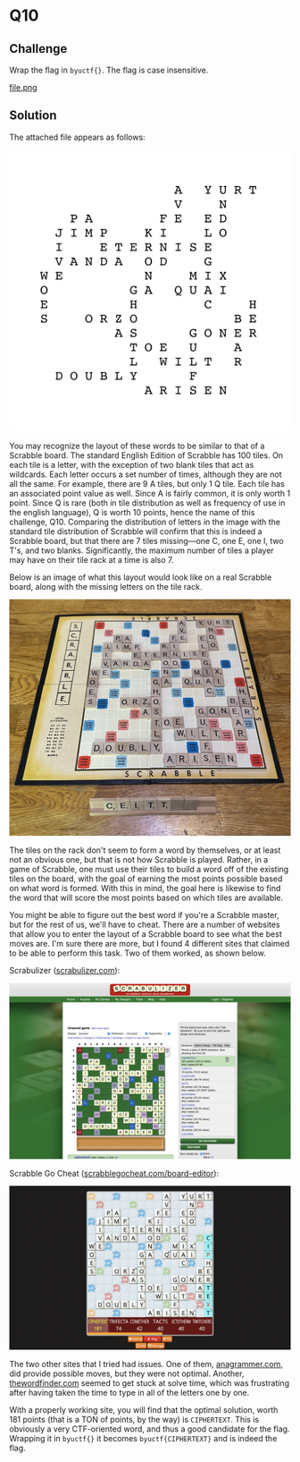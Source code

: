 # Q10

## Challenge

Wrap the flag in `byuctf{}`. The flag is case insensitive.

[file.png](./file.png)

## Solution

The attached file appears as follows:

![](./file.png)

You may recognize the layout of these words to be similar to that of a Scrabble board.  The standard English Edition of Scrabble has 100 tiles. On each tile is a letter, with the exception of two blank tiles that act as wildcards.  Each letter occurs a set number of times, although they are not all the same.  For example, there are 9 A tiles, but only 1 Q tile.  Each tile has an associated point value as well.  Since A is fairly common, it is only worth 1 point.  Since Q is rare (both in tile distribution as well as frequency of use in the english language), Q is worth 10 points, hence the name of this challenge, Q10.  Comparing the distribution of letters in the image with the standard tile distribution of Scrabble will confirm that this is indeed a Scrabble board, but that there are 7 tiles missing—one C, one E, one I, two T's, and two blanks.  Significantly, the maximum number of tiles a player may have on their tile rack at a time is also 7.

Below is an image of what this layout would look like on a real Scrabble board, along with the missing letters on the tile rack.

![](./img/realboard.jpg)

The tiles on the rack don't seem to form a word by themselves, or at least not an obvious one, but that is not how Scrabble is played.  Rather, in a game of Scrabble, one must use their tiles to build a word off of the existing tiles on the board, with the goal of earning the most points possible based on what word is formed.  With this in mind, the goal here is likewise to find the word that will score the most points based on which tiles are available.

You might be able to figure out the best word if you're a Scrabble master, but for the rest of us, we'll have to cheat.  There are a number of websites that allow you to enter the layout of a Scrabble board to see what the best moves are.  I'm sure there are more, but I found 4 different sites that claimed to be able to perform this task.  Two of them worked, as shown below.

Scrabulizer ([scrabulizer.com](https://www.scrabulizer.com)):

![](./img/scrabulizer.png)

Scrabble Go Cheat ([scrabblegocheat.com/board-editor](https://www.scrabblegocheat.com/board-editor)):

![](./img/scrabblegocheat.png)

The two other sites that I tried had issues.  One of them, [anagrammer.com](https://www.anagrammer.com/scrabble-board-solver/), did provide possible moves, but they were not optimal.  Another, [thewordfinder.com](https://www.thewordfinder.com/board-solver/scrabble/) seemed to get stuck at solve time, which was frustrating after having taken the time to type in all of the letters one by one.

With a properly working site, you will find that the optimal solution, worth 181 points (that is a TON of points, by the way) is `CIPHERTEXT`.  This is obviously a very CTF-oriented word, and thus a good candidate for the flag.  Wrapping it in `byuctf{}` it becomes `byuctf{CIPHERTEXT}` and is indeed the flag.